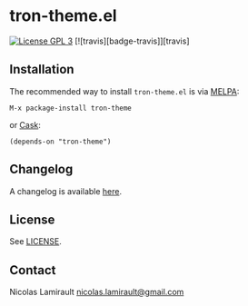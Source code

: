 # tron-theme.el

[![License GPL 3][badge-license]][LICENSE]
[![travis][badge-travis]][travis]

## Installation

The recommended way to install ``tron-theme.el`` is via [MELPA][]:

    M-x package-install tron-theme

or [Cask][]:

	(depends-on "tron-theme")


## Changelog

A changelog is available [here](ChangeLog.md).


## License

See [LICENSE](LICENSE).


## Contact

Nicolas Lamirault <nicolas.lamirault@gmail.com>

[badge-license]: https://img.shields.io/badge/license-GPL_2-green.svg?style=flat
[LICENSE]: https://github.com/nlamirault/tron-theme.el/blob/master/LICENSE
[GNU Emacs]: https://www.gnu.org/software/emacs/
[MELPA]: http://melpa.milkbox.net/
[Cask]: http://cask.github.io/
[Issue tracker]: https://github.com/nlamirault/tron-theme.el/issues
